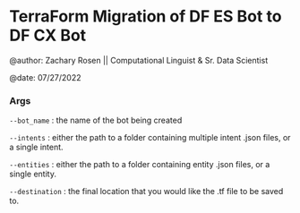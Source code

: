 # TerraForm Migration of DF ES Bot to DF CX Bot

@author: Zachary Rosen || Computational Linguist & Sr. Data Scientist

@date: 07/27/2022

### Args

`--bot_name` : the name of the bot being created

`--intents` : either the path to a folder containing multiple intent .json files, or a single intent.

`--entities` : either the path to a folder containing entity .json files, or a single entity.

`--destination` : the final location that you would like the .tf file to be saved to.



